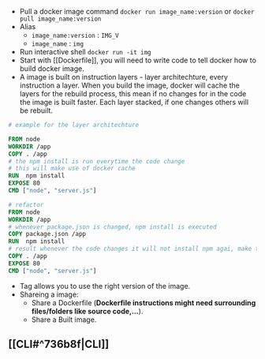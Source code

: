 - Pull a docker image command `docker run image_name:version` or `docker pull image_name:version`
- Alias
	- `image_name:version` : `IMG_V`
	- `image_name` : `img`
- Run interactive shell `docker run -it img`
- Start with [[Dockerfile]], you will need to write code to tell docker how to build docker image.
- A image is built on instruction layers - layer architechture, every instruction a layer. When you build the image, docker will cache the layers for the rebuild process, this mean if no changes for in the code the image is built faster. Each layer stacked, if one changes others will be rebuilt.
```dockerfile
# example for the layer architechture

FROM node
WORKDIR /app
COPY . /app
# the npm install is run everytime the code change
# this will make use of docker cache 
RUN  npm install
EXPOSE 80
CMD ["node", "server.js"]

# refactor
FROM node
WORKDIR /app
# whenever package.json is changed, npm install is executed
COPY package.json /app
RUN  npm install
# result whenever the code changes it will not install npm agai, make the rebuild process is faster.
COPY . /app
EXPOSE 80
CMD ["node", "server.js"]
```
- Tag allows you to use the right version of the image.
- Shareing a image:
	- Share a Dockerfile (**Dockerfile instructions might need surrounding files/folders like source code,...**).
	- Share a Built image.
## [[CLI#^736b8f|CLI]]